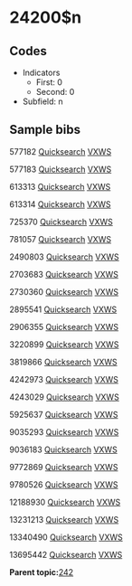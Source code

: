 # 24200$n

## Codes

-   Indicators
    -   First: 0
    -   Second: 0
-   Subfield: n

## Sample bibs

577182 [Quicksearch](https://search.library.yale.edu/catalog/577182) [VXWS](http://prodorbis.library.yale.edu:7014/vxws/GetHoldingsService?bibId=577182)

577183 [Quicksearch](https://search.library.yale.edu/catalog/577183) [VXWS](http://prodorbis.library.yale.edu:7014/vxws/GetHoldingsService?bibId=577183)

613313 [Quicksearch](https://search.library.yale.edu/catalog/613313) [VXWS](http://prodorbis.library.yale.edu:7014/vxws/GetHoldingsService?bibId=613313)

613314 [Quicksearch](https://search.library.yale.edu/catalog/613314) [VXWS](http://prodorbis.library.yale.edu:7014/vxws/GetHoldingsService?bibId=613314)

725370 [Quicksearch](https://search.library.yale.edu/catalog/725370) [VXWS](http://prodorbis.library.yale.edu:7014/vxws/GetHoldingsService?bibId=725370)

781057 [Quicksearch](https://search.library.yale.edu/catalog/781057) [VXWS](http://prodorbis.library.yale.edu:7014/vxws/GetHoldingsService?bibId=781057)

2490803 [Quicksearch](https://search.library.yale.edu/catalog/2490803) [VXWS](http://prodorbis.library.yale.edu:7014/vxws/GetHoldingsService?bibId=2490803)

2703683 [Quicksearch](https://search.library.yale.edu/catalog/2703683) [VXWS](http://prodorbis.library.yale.edu:7014/vxws/GetHoldingsService?bibId=2703683)

2730360 [Quicksearch](https://search.library.yale.edu/catalog/2730360) [VXWS](http://prodorbis.library.yale.edu:7014/vxws/GetHoldingsService?bibId=2730360)

2895541 [Quicksearch](https://search.library.yale.edu/catalog/2895541) [VXWS](http://prodorbis.library.yale.edu:7014/vxws/GetHoldingsService?bibId=2895541)

2906355 [Quicksearch](https://search.library.yale.edu/catalog/2906355) [VXWS](http://prodorbis.library.yale.edu:7014/vxws/GetHoldingsService?bibId=2906355)

3220899 [Quicksearch](https://search.library.yale.edu/catalog/3220899) [VXWS](http://prodorbis.library.yale.edu:7014/vxws/GetHoldingsService?bibId=3220899)

3819866 [Quicksearch](https://search.library.yale.edu/catalog/3819866) [VXWS](http://prodorbis.library.yale.edu:7014/vxws/GetHoldingsService?bibId=3819866)

4242973 [Quicksearch](https://search.library.yale.edu/catalog/4242973) [VXWS](http://prodorbis.library.yale.edu:7014/vxws/GetHoldingsService?bibId=4242973)

4243029 [Quicksearch](https://search.library.yale.edu/catalog/4243029) [VXWS](http://prodorbis.library.yale.edu:7014/vxws/GetHoldingsService?bibId=4243029)

5925637 [Quicksearch](https://search.library.yale.edu/catalog/5925637) [VXWS](http://prodorbis.library.yale.edu:7014/vxws/GetHoldingsService?bibId=5925637)

9035293 [Quicksearch](https://search.library.yale.edu/catalog/9035293) [VXWS](http://prodorbis.library.yale.edu:7014/vxws/GetHoldingsService?bibId=9035293)

9036183 [Quicksearch](https://search.library.yale.edu/catalog/9036183) [VXWS](http://prodorbis.library.yale.edu:7014/vxws/GetHoldingsService?bibId=9036183)

9772869 [Quicksearch](https://search.library.yale.edu/catalog/9772869) [VXWS](http://prodorbis.library.yale.edu:7014/vxws/GetHoldingsService?bibId=9772869)

9780526 [Quicksearch](https://search.library.yale.edu/catalog/9780526) [VXWS](http://prodorbis.library.yale.edu:7014/vxws/GetHoldingsService?bibId=9780526)

12188930 [Quicksearch](https://search.library.yale.edu/catalog/12188930) [VXWS](http://prodorbis.library.yale.edu:7014/vxws/GetHoldingsService?bibId=12188930)

13231213 [Quicksearch](https://search.library.yale.edu/catalog/13231213) [VXWS](http://prodorbis.library.yale.edu:7014/vxws/GetHoldingsService?bibId=13231213)

13340490 [Quicksearch](https://search.library.yale.edu/catalog/13340490) [VXWS](http://prodorbis.library.yale.edu:7014/vxws/GetHoldingsService?bibId=13340490)

13695442 [Quicksearch](https://search.library.yale.edu/catalog/13695442) [VXWS](http://prodorbis.library.yale.edu:7014/vxws/GetHoldingsService?bibId=13695442)

**Parent topic:**[242](../../tags/242/242.md)

